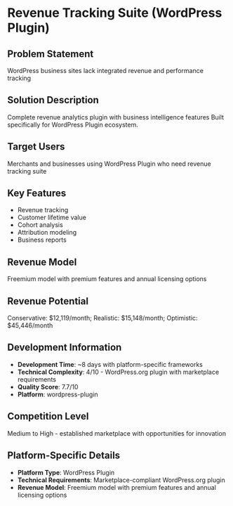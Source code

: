 # Revenue Tracking Suite (WordPress Plugin)

## Problem Statement
WordPress business sites lack integrated revenue and performance tracking

## Solution Description
Complete revenue analytics plugin with business intelligence features Built specifically for WordPress Plugin ecosystem.

## Target Users
Merchants and businesses using WordPress Plugin who need revenue tracking suite

## Key Features
- Revenue tracking
- Customer lifetime value
- Cohort analysis
- Attribution modeling
- Business reports

## Revenue Model
Freemium model with premium features and annual licensing options

## Revenue Potential
Conservative: $12,119/month; Realistic: $15,148/month; Optimistic: $45,446/month

## Development Information
- **Development Time**: ~8 days with platform-specific frameworks
- **Technical Complexity**: 4/10 - WordPress.org plugin with marketplace requirements
- **Quality Score**: 7.7/10
- **Platform**: wordpress-plugin

## Competition Level
Medium to High - established marketplace with opportunities for innovation

## Platform-Specific Details
- **Platform Type**: WordPress Plugin
- **Technical Requirements**: Marketplace-compliant WordPress.org plugin
- **Revenue Model**: Freemium model with premium features and annual licensing options
